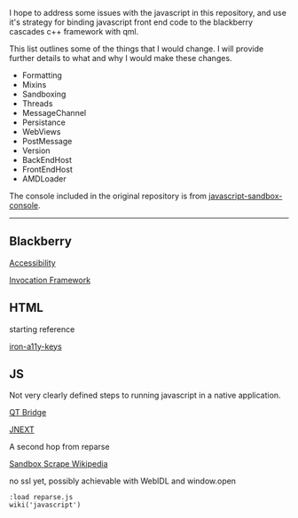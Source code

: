 I hope to address some issues with the javascript in this repository, and use it's strategy for binding javascript front end code to the blackberry cascades c++ framework with qml.

This list outlines some of the things that I would change. I will provide further details to what and why I would make these changes.

- Formatting
- Mixins
- Sandboxing
- Threads
- MessageChannel
- Persistance
- WebViews
- PostMessage
- Version
- BackEndHost
- FrontEndHost
- AMDLoader

The console included in the original repository is from [javascript-sandbox-console](https://github.com/openexchangerates/javascript-sandbox-console).

---

## Blackberry

[Accessibility](https://developer.blackberry.com/native/reference/cascades/bb__cascades__componenta11yspecialization.html)

[Invocation Framework](https://developer.blackberry.com/native/documentation/device_platform/invocation/invocation_framework.html)

## HTML

starting reference

[iron-a11y-keys](https://github.com/PolymerElements/iron-a11y-keys)
 
## JS

Not very clearly defined steps to running javascript in a native application.

[QT Bridge](https://github.com/Autoraidapi/bookmarklets/tree/master/assets/plugins/webworks/QtBridge)

[JNEXT](https://github.com/Autoraidapi/bookmarklets/tree/master/assets/plugins/webworks/Mongoose)

A second hop from reparse

[Sandbox Scrape Wikipedia](https://000456207.deployed.codepen.website/assets/html/backbone/)

no ssl yet, possibly achievable with WebIDL and window.open

```
:load reparse.js
wiki('javascript')
```
